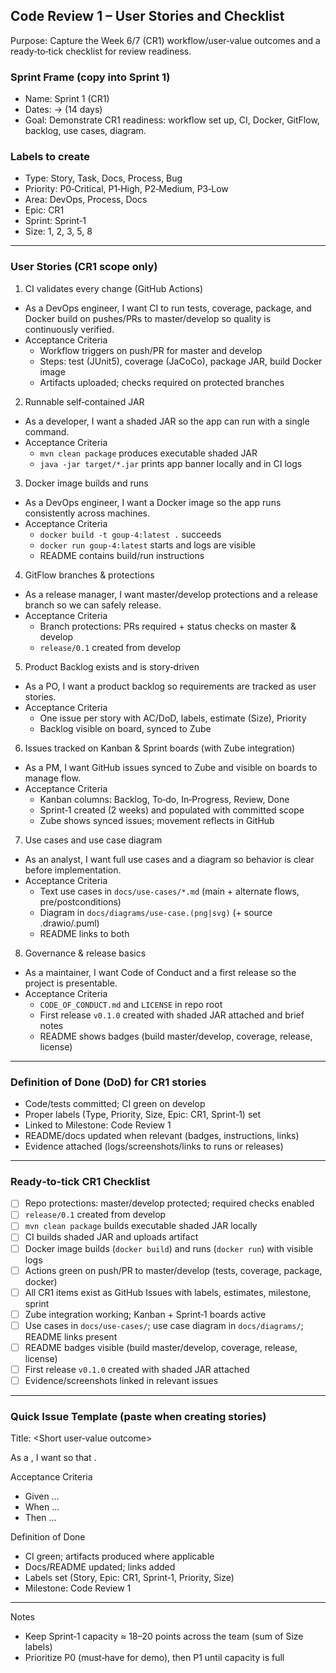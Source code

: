 ## Code Review 1 – User Stories and Checklist

Purpose: Capture the Week 6/7 (CR1) workflow/user‑value outcomes and a ready‑to‑tick checklist for review readiness.

### Sprint Frame (copy into Sprint 1)
- Name: Sprint 1 (CR1)
- Dates: <start> → <end> (14 days)
- Goal: Demonstrate CR1 readiness: workflow set up, CI, Docker, GitFlow, backlog, use cases, diagram.

### Labels to create
- Type: Story, Task, Docs, Process, Bug
- Priority: P0‑Critical, P1‑High, P2‑Medium, P3‑Low
- Area: DevOps, Process, Docs
- Epic: CR1
- Sprint: Sprint‑1
- Size: 1, 2, 3, 5, 8

---

### User Stories (CR1 scope only)

1) CI validates every change (GitHub Actions)
- As a DevOps engineer, I want CI to run tests, coverage, package, and Docker build on pushes/PRs to master/develop so quality is continuously verified.
- Acceptance Criteria
  - Workflow triggers on push/PR for master and develop
  - Steps: test (JUnit5), coverage (JaCoCo), package JAR, build Docker image
  - Artifacts uploaded; checks required on protected branches

2) Runnable self‑contained JAR
- As a developer, I want a shaded JAR so the app can run with a single command.
- Acceptance Criteria
  - `mvn clean package` produces executable shaded JAR
  - `java -jar target/*.jar` prints app banner locally and in CI logs

3) Docker image builds and runs
- As a DevOps engineer, I want a Docker image so the app runs consistently across machines.
- Acceptance Criteria
  - `docker build -t goup-4:latest .` succeeds
  - `docker run goup-4:latest` starts and logs are visible
  - README contains build/run instructions

4) GitFlow branches & protections
- As a release manager, I want master/develop protections and a release branch so we can safely release.
- Acceptance Criteria
  - Branch protections: PRs required + status checks on master & develop
  - `release/0.1` created from develop

5) Product Backlog exists and is story‑driven
- As a PO, I want a product backlog so requirements are tracked as user stories.
- Acceptance Criteria
  - One issue per story with AC/DoD, labels, estimate (Size), Priority
  - Backlog visible on board, synced to Zube

6) Issues tracked on Kanban & Sprint boards (with Zube integration)
- As a PM, I want GitHub issues synced to Zube and visible on boards to manage flow.
- Acceptance Criteria
  - Kanban columns: Backlog, To‑do, In‑Progress, Review, Done
  - Sprint‑1 created (2 weeks) and populated with committed scope
  - Zube shows synced issues; movement reflects in GitHub

7) Use cases and use case diagram
- As an analyst, I want full use cases and a diagram so behavior is clear before implementation.
- Acceptance Criteria
  - Text use cases in `docs/use-cases/*.md` (main + alternate flows, pre/postconditions)
  - Diagram in `docs/diagrams/use-case.(png|svg)` (+ source .drawio/.puml)
  - README links to both

8) Governance & release basics
- As a maintainer, I want Code of Conduct and a first release so the project is presentable.
- Acceptance Criteria
  - `CODE_OF_CONDUCT.md` and `LICENSE` in repo root
  - First release `v0.1.0` created with shaded JAR attached and brief notes
  - README shows badges (build master/develop, coverage, release, license)

---

### Definition of Done (DoD) for CR1 stories
- Code/tests committed; CI green on develop
- Proper labels (Type, Priority, Size, Epic: CR1, Sprint‑1) set
- Linked to Milestone: Code Review 1
- README/docs updated when relevant (badges, instructions, links)
- Evidence attached (logs/screenshots/links to runs or releases)

---

### Ready‑to‑tick CR1 Checklist

- [ ] Repo protections: master/develop protected; required checks enabled
- [ ] `release/0.1` created from develop
- [ ] `mvn clean package` builds executable shaded JAR locally
- [ ] CI builds shaded JAR and uploads artifact
- [ ] Docker image builds (`docker build`) and runs (`docker run`) with visible logs
- [ ] Actions green on push/PR to master/develop (tests, coverage, package, docker)
- [ ] All CR1 items exist as GitHub Issues with labels, estimates, milestone, sprint
- [ ] Zube integration working; Kanban + Sprint‑1 boards active
- [ ] Use cases in `docs/use-cases/`; use case diagram in `docs/diagrams/`; README links present
- [ ] README badges visible (build master/develop, coverage, release, license)
- [ ] First release `v0.1.0` created with shaded JAR attached
- [ ] Evidence/screenshots linked in relevant issues

---

### Quick Issue Template (paste when creating stories)

Title: <Short user‑value outcome>

As a <role>, I want <capability> so that <value>.

Acceptance Criteria
- Given …
- When …
- Then …

Definition of Done
- CI green; artifacts produced where applicable
- Docs/README updated; links added
- Labels set (Story, Epic: CR1, Sprint‑1, Priority, Size)
- Milestone: Code Review 1

---

Notes
- Keep Sprint‑1 capacity ≈ 18–20 points across the team (sum of Size labels)
- Prioritize P0 (must‑have for demo), then P1 until capacity is full


